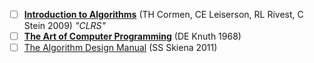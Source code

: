 - [ ] [**Introduction to Algorithms**](https://mitpress.mit.edu/books/introduction-algorithms-fourth-edition) (TH Cormen, CE Leiserson, RL Rivest, C Stein 2009) _"CLRS"_
- [ ] [**The Art of Computer Programming**](https://www-cs-faculty.stanford.edu/~knuth/taocp.html) (DE Knuth 1968)
- [ ] [The Algorithm Design Manual](https://www.amazon.com/Algorithm-Design-Manual-Steven-Skiena/dp/1848000693/?pldnSite=1) (SS Skiena 2011)
